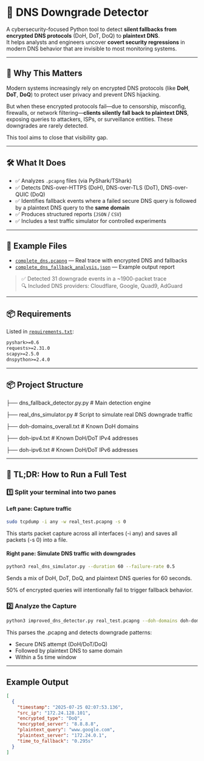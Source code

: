 # 🔐 DNS Downgrade Detector

A cybersecurity-focused Python tool to detect **silent fallbacks from encrypted DNS protocols** (DoH, DoT, DoQ) to **plaintext DNS**.  
It helps analysts and engineers uncover **covert security regressions** in modern DNS behavior that are invisible to most monitoring systems.

---

## 🚨 Why This Matters

Modern systems increasingly rely on encrypted DNS protocols (like **DoH**, **DoT**, **DoQ**) to protect user privacy and prevent DNS hijacking.

But when these encrypted protocols fail—due to censorship, misconfig, firewalls, or network filtering—**clients silently fall back to plaintext DNS**, exposing queries to attackers, ISPs, or surveillance entities. These downgrades are rarely detected.

This tool aims to close that visibility gap.

---

## 🛠️ What It Does

- ✅ Analyzes `.pcapng` files (via PyShark/TShark)
- ✅ Detects DNS-over-HTTPS (DoH), DNS-over-TLS (DoT), DNS-over-QUIC (DoQ)
- ✅ Identifies fallback events where a failed secure DNS query is followed by a plaintext DNS query to the **same domain**
- ✅ Produces structured reports (`JSON` / `CSV`)
- ✅ Includes a test traffic simulator for controlled experiments

---

## 📁 Example Files

- [`complete_dns.pcapng`](Example/complete_dns.pcapng) — Real trace with encrypted DNS and fallbacks  
- [`complete_dns_fallback_analysis.json`](Example/complete_dns_fallback_analysis.json) — Example output report

> ✅ Detected 31 downgrade events in a ~1900-packet trace  
> 🔍 Included DNS providers: Cloudflare, Google, Quad9, AdGuard

---

## 📦 Requirements

Listed in [`requirements.txt`](./requirements.txt):

```txt
pyshark>=0.6
requests>=2.31.0
scapy>=2.5.0
dnspython>=2.4.0
```
---

## 📦 Project Structure
├── dns_fallback_detector.py.py # Main detection engine

├── real_dns_simulator.py # Script to simulate real DNS downgrade traffic

├── doh-domains_overall.txt # Known DoH domains

├── doh-ipv4.txt # Known DoH/DoT IPv4 addresses

├── doh-ipv6.txt # Known DoH/DoT IPv6 addresses

---

## 🧪 TL;DR: How to Run a Full Test

### 1️⃣ Split your terminal into two panes

#### Left pane: Capture traffic

```bash
sudo tcpdump -i any -w real_test.pcapng -s 0
```
This starts packet capture across all interfaces (-i any) and saves all packets (-s 0) into a file.

#### Right pane: Simulate DNS traffic with downgrades

```bash
python3 real_dns_simulator.py --duration 60 --failure-rate 0.5
```
Sends a mix of DoH, DoT, DoQ, and plaintext DNS queries for 60 seconds.

50% of encrypted queries will intentionally fail to trigger fallback behavior.

### 2️⃣ Analyze the Capture

```bash
python3 improved_dns_detector.py real_test.pcapng --doh-domains doh-domains_overall.txt --doh-ipv4 doh-ipv4.txt
```
This parses the .pcapng and detects downgrade patterns:
- Secure DNS attempt (DoH/DoT/DoQ)
- Followed by plaintext DNS to same domain
- Within a 5s time window

---

## Example Output
```json
[
  {
    "timestamp": "2025-07-25 02:07:53.136",
    "src_ip": "172.24.128.101",
    "encrypted_type": "DoQ",
    "encrypted_server": "8.8.8.8",
    "plaintext_query": "www.google.com",
    "plaintext_server": "172.24.0.1",
    "time_to_fallback": "0.295s"
  }
]
```
